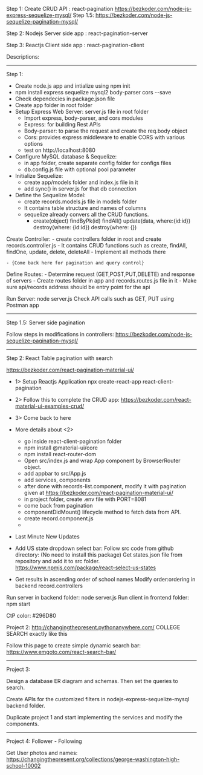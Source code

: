 
Step 1: Create CRUD API : react-pagination
https://bezkoder.com/node-js-express-sequelize-mysql/
Step 1.5:
https://bezkoder.com/node-js-sequelize-pagination-mysql/

Step 2: Nodejs Server side app : react-pagination-server


Step 3: Reactjs Client side app : react-pagination-client



Descriptions:
______________
Step 1:

- Create node.js app and intialize using npm init
- npm install express sequelize mysql2 body-parser cors --save
- Check dependecies in package.json file 
- Create app folder in root folder
- Setup Express Web Server: server.js file in root folder
    - Import express, body-parser, and cors modules
    - Express: for building Rest APIs
    - Body-parser: to parse the request and create the req.body object
    - Cors: provides express middleware to enable CORS with various options
    - test on http://localhost:8080
- Configure MySQL database & Sequelize:
    - in app folder, create separate config folder for configs files
    - db.config.js file with optional pool parameter 
- Initialize Sequelize:
    - create app/models folder and index.js file in it
    - add sync() in server.js for that db connection
- Define the Sequelize Model:
    - create records.models.js file in models folder
    - It contains table structure and names of columns
    - sequelize already convers all the CRUD functions.
        - create(object) findByPk(id) findAll() update(data, where:{id:id}) 
        destroy(where: {id:id}) destroy(where: {})

Create Controller:
    - create controllers folder in root and create records.controller.js
    - It contains CRUD functions such as create, findAll, findOne, update,
    delete, deleteAll
    - Implement all methods there

    - {Come back here for pagination and query control}

Define Routes:
    - Determine request (GET,POST,PUT,DELETE) and response of servers
    - Create routes folder in app and records.routes.js file in it
    - Make sure api/records address should be entry point for the api

Run Server: node server.js
Check API calls such as GET, PUT using Postman app

_______________
Step 1.5: Server side pagination

Follow steps in modifications in controllers:
https://bezkoder.com/node-js-sequelize-pagination-mysql/


_______________
Step 2: React Table pagination with search

https://bezkoder.com/react-pagination-material-ui/

- 1> Setup Reactjs Application npx create-react-app react-client-pagination
- 2> Follow this to complete the CRUD app: https://bezkoder.com/react-material-ui-examples-crud/
- 3> Come back to here

- More details about <2>
    - go inside react-client-pagination folder
    - npm install @material-ui/core 
    - npm install react-router-dom 
    - Open src/index.js and wrap App component by BrowserRouter object.
    - add appbar to src/App.js
    - add services, components
    - after done with records-list.component, modify it with pagination given at https://bezkoder.com/react-pagination-material-ui/
    - in project folder, create .env file with PORT=8081
    - come back from pagination
    - componentDidMount() lifecycle method to fetch data from API.
    - create record.component.js
    - 

- Last Minute New Updates

- Add US state dropdown select bar:
    Follow src code from github directory: (No need to install this package)
    Get states.json file from repository and add it to src folder.
    https://www.npmjs.com/package/react-select-us-states

- Get results in ascending order of school names
  Modify order:ordering in backend record.controllers


Run server in backend folder: node server.js
Run client in frontend folder: npm start




CtP color: #296D80

Project 2: http://changingthepresent.pythonanywhere.com/  COLLEGE SEARCH exactly like this

Follow this page to create simple dynamic search bar:
https://www.emgoto.com/react-search-bar/

--------------------------------------------------------------------------------

Project 3:

Design a database ER diagram and schemas. Then set the queries to search.

Create APIs for the customized filters in nodejs-express-sequelize-mysql backend folder.

Duplicate project 1 and start implementing the services and modify the components.


-----------------------------------------------------------------------------

Project 4: Follower - Following

Get User photos and names:
https://changingthepresent.org/collections/george-washington-high-school-10002

